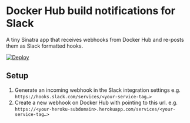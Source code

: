 Docker Hub build notifications for Slack
========================================

A tiny Sinatra app that receives webhooks from Docker Hub and re-posts them as Slack formatted hooks.

[![Deploy](https://www.herokucdn.com/deploy/button.svg)](https://heroku.com/deploy)

## Setup

1. Generate an incoming webhook in the Slack integration settings e.g. `https://hooks.slack.com/services/<your-service-tag…>`
2. Create a new webhook on Docker Hub with pointing to this url. e.g. `https://<your-heroku-subdomain>.herokuapp.com/services/<your-service-tag…>`
